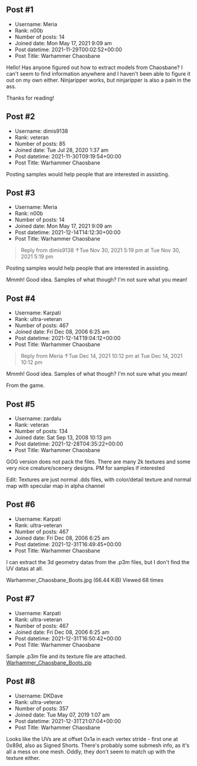 ## Post #1
- Username: Meria
- Rank: n00b
- Number of posts: 14
- Joined date: Mon May 17, 2021 9:09 am
- Post datetime: 2021-11-29T00:02:52+00:00
- Post Title: Warhammer Chaosbane

Hello! Has anyone figured out how to extract models from Chaosbane? I can't seem to find information anywhere and I haven't been able to figure it out on my own either. 
Ninjaripper works, but ninjaripper is also a pain in the ass.

Thanks for reading!
## Post #2
- Username: dimis9138
- Rank: veteran
- Number of posts: 85
- Joined date: Tue Jul 28, 2020 1:37 am
- Post datetime: 2021-11-30T09:19:54+00:00
- Post Title: Warhammer Chaosbane

Posting samples would help people that are interested in assisting.
## Post #3
- Username: Meria
- Rank: n00b
- Number of posts: 14
- Joined date: Mon May 17, 2021 9:09 am
- Post datetime: 2021-12-14T14:12:30+00:00
- Post Title: Warhammer Chaosbane

> Reply from dimis9138 ↑Tue Nov 30, 2021 5:19 pm at Tue Nov 30, 2021 5:19 pm
>
> 
Posting samples would help people that are interested in assisting.

Mmmh! Good idea. Samples of what though? I'm not sure what you mean!
## Post #4
- Username: Karpati
- Rank: ultra-veteran
- Number of posts: 467
- Joined date: Fri Dec 08, 2006 6:25 am
- Post datetime: 2021-12-14T19:04:12+00:00
- Post Title: Warhammer Chaosbane

> Reply from Meria ↑Tue Dec 14, 2021 10:12 pm at Tue Dec 14, 2021 10:12 pm
>
> 
Mmmh! Good idea. Samples of what though? I'm not sure what you mean!

From the game.
## Post #5
- Username: zardalu
- Rank: veteran
- Number of posts: 134
- Joined date: Sat Sep 13, 2008 10:13 pm
- Post datetime: 2021-12-28T04:35:22+00:00
- Post Title: Warhammer Chaosbane

GOG version does not pack the files.  There are many 2k textures and some very nice creature/scenery designs. PM for samples if interested

Edit:  Textures are just normal .dds files, with color/detail texture and normal map with specular map in alpha channel
## Post #6
- Username: Karpati
- Rank: ultra-veteran
- Number of posts: 467
- Joined date: Fri Dec 08, 2006 6:25 am
- Post datetime: 2021-12-31T16:49:45+00:00
- Post Title: Warhammer Chaosbane

I can extract the 3d geometry datas from the .p3m files, but I don't find the UV datas at all.




Warhammer_Chaosbane_Boots.jpg (66.44 KiB) Viewed 68 times
## Post #7
- Username: Karpati
- Rank: ultra-veteran
- Number of posts: 467
- Joined date: Fri Dec 08, 2006 6:25 am
- Post datetime: 2021-12-31T16:50:42+00:00
- Post Title: Warhammer Chaosbane

Sample .p3m file and its texture file are attached.
[Warhammer_Chaosbane_Boots.zip](https://xentaxbackup.github.io/file/21482_Warhammer_Chaosbane_Boots.zip)
## Post #8
- Username: DKDave
- Rank: ultra-veteran
- Number of posts: 357
- Joined date: Tue May 07, 2019 1:07 am
- Post datetime: 2021-12-31T21:07:04+00:00
- Post Title: Warhammer Chaosbane

Looks like the UVs are at offset 0x1a in each vertex stride - first one at 0x89d, also as Signed Shorts.  There's probably some submesh info, as it's all a mess on one mesh.  Oddly, they don't seem to match up with the texture either.
